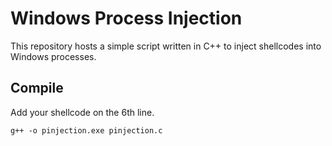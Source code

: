# Windows Process Injection
This repository hosts a simple script written in C++ to inject shellcodes into Windows processes.

## Compile
Add your shellcode on the 6th line.
```
g++ -o pinjection.exe pinjection.c
```
